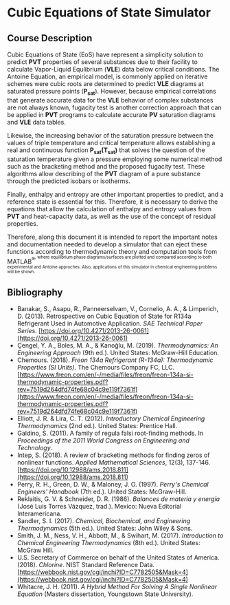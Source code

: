 # Cubic Equations of State Simulator

## Course Description

Cubic Equations of State (EoS) have represent a simplicity solution to predict $\mathbf{PVT}$ properties of several substances due to their facility to calculate Vapor-Liquid Equlibrium ($\mathbf{VLE}$) data below critical conditions. The Antoine Equation, an empirical model, is commonly applied on iterative schemes were cubic roots are determined to predict $\mathbf{VLE}$ diagrams at saturated pressure points ($\mathbf{P_{sat}}$). However, because empirical correlations that generate accurate data for the $\mathbf{VLE}$ behavior of complex substances are not always known, fugacity test is another correction approach that can be applied in $\mathbf{PVT}$ programs to calculate accurate $\mathbf{PV}$ saturation diagrams and $\mathbf{VLE}$ data tables.

Likewise, the increasing behavior of the saturation pressure between the values ​​of triple temperature and critical temperature allows establishing a real and continuous function $\mathbf{P_{sat}(T_{sat})}$ that solves the question of the saturation temperature given a pressure employing some numerical method such as the bracketing method and the proposed fugacity test. These algorithms allow describing of the $\mathbf{PVT}$ diagram of a pure substance through the predicted isobars or isotherms. 

Finally, enthalpy and entropy are other important properties to predict, and a reference state is essential for this. Therefore, it is necessary to derive the equations that allow the calculation of enthalpy and entropy values ​​​​from $\mathbf{PVT}$ and heat-capacity data, as well as the use of the concept of residual properties.

Therefore, along this document it is intended to report the important notes and documentation needed to develop a simulator that can eject these functions according to thermodynamic theory and computation tools from MATLAB<sup>&reg;<sup>, where equilibrium phase diagrams/surfaces are plotted and compared according to both experimental and Antoine approches. Also, applications of this simulator in chemical engineering problems will be shown.

## Bibliography

- Banakar, S., Asapu, R., Panneerselvam, V., Cornelio, A. A., & Limperich, D. (2013). Retrospective on Cubic Equation of State for R134a Refrigerant Used in Automotive Application. *SAE Technical Paper Series*. [https://doi.org/10.4271/2013-26-0061](https://doi.org/10.4271/2013-26-0061)
- Çengel, Y. A., Boles, M. A., & Kanoğlu, M. (2019). *Thermodynamics: An Engineering Approach* (9th ed.). United States: McGraw-Hill Education.
- Chemours. (2018). *Freon 134a Refrigerant (R-134a): Thermodynamic Properties (SI Units)*. The Chemours Company FC, LLC. [https://www.freon.com/en/-/media/files/freon/freon-134a-si-thermodynamic-properties.pdf?rev=7519d264dfd74fe68c04c9e119f7361f](https://www.freon.com/en/-/media/files/freon/freon-134a-si-thermodynamic-properties.pdf?rev=7519d264dfd74fe68c04c9e119f7361f)
- Elliott, J. R. & Lira, C. T. (2012). *Introductory Chemical Engineering Thermodynamics* (2nd ed.). United States: Prentice Hall.
- Galdino, S. (2011). A family of regula falsi root-finding methods. In *Proceedings of the 2011 World Congress on Engineering and Technology*.
- Intep, S. (2018). A review of bracketing methods for finding zeros of nonlinear functions. *Applied Mathematical Sciences*, 12(3), 137-146. [https://doi.org/10.12988/ams.2018.811](https://doi.org/10.12988/ams.2018.811)
- Perry, R. H., Green, D. W., & Maloney, J. O. (1997). *Perry's Chemical Engineers' Handbook* (7th ed.). United States: McGraw-Hill.
- Reklaitis, G. V. & Schneider, D. R. (1986). *Balances de materia y energía* (José Luis Torres Vázquez, trad.). Mexico: Nueva Editorial Interamericana.
- Sandler, S. I. (2017). *Chemical, Biochemical, and Engineering Thermodynamics* (5th ed.). United States: John Wiley & Sons.
- Smith, J. M., Ness, V. H., Abbott, M., & Swihart, M. (2017). *Introduction to Chemical Engineering Thermodynamics* (8th ed.). United States: McGraw Hill.
- U.S. Secretary of Commerce on behalf of the United States of America. (2018). *Chlorine*. NIST Standard Reference Data. [https://webbook.nist.gov/cgi/inchi?ID=C7782505&Mask=4](https://webbook.nist.gov/cgi/inchi?ID=C7782505&Mask=4)
- Whitacre, J. H. (2011). *A Hybrid Method For Solving A Single Nonlinear Equation* (Masters dissertation, Youngstown State University).


